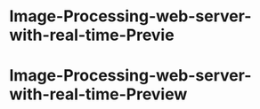 # Image-Processing-web-server-with-real-time-Previe
# Image-Processing-web-server-with-real-time-Preview
